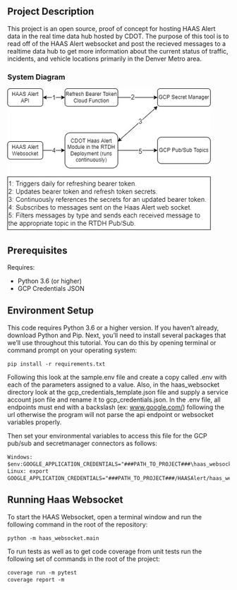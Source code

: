 ## Project Description

This project is an open source, proof of concept for hosting HAAS Alert data in the real time data hub hosted by CDOT. The purpose of this tool is to read off of the HAAS Alert websocket and post the recieved messages to a realtime data hub to get more information about the current status of traffic, incidents, and vehicle locations primarily in the Denver Metro area. 

### System Diagram

![alt text](haas_websocket/docs/Haas_alert_system_diagram.jpg)

## Prerequisites

Requires:

- Python 3.6 (or higher)
- GCP Credentials JSON
   
  
## Environment Setup

This code requires Python 3.6 or a higher version. If you haven’t already, download Python and Pip. Next, you’ll need to install several packages that we’ll use throughout this tutorial. You can do this by opening terminal or command prompt on your operating system:

```
pip install -r requirements.txt
```

Following this look at the sample.env file and create a copy called .env with each of the parameters assigned to a value. Also, in the haas_websocket directory look at the gcp_credentials_template.json file and supply a service account json file and rename it to gcp_credentials.json. In the .env file, all endpoints must end with a backslash (ex: www.google.com/) following the url otherwise the program will not parse the api endpoint or websocket variables properly.

Then set your environmental variables to access this file for the GCP pub/sub and secretmanager connectors as follows:

```
Windows: $env:GOOGLE_APPLICATION_CREDENTIALS="###PATH_TO_PROJECT###\haas_websocket\gcp_credentials.json"
Linux: export GOOGLE_APPLICATION_CREDENTIALS="###PATH_TO_PROJECT###/HAASAlert/haas_websocket/gcp_credentials.json"
```

## Running Haas Websocket

To start the HAAS Websocket, open a terminal window and run the following command in the root of the repository:

```
python -m haas_websocket.main
```

To run tests as well as to get code coverage from unit tests run the following set of commands in the root of the project:

```
coverage run -m pytest
coverage report -m
```